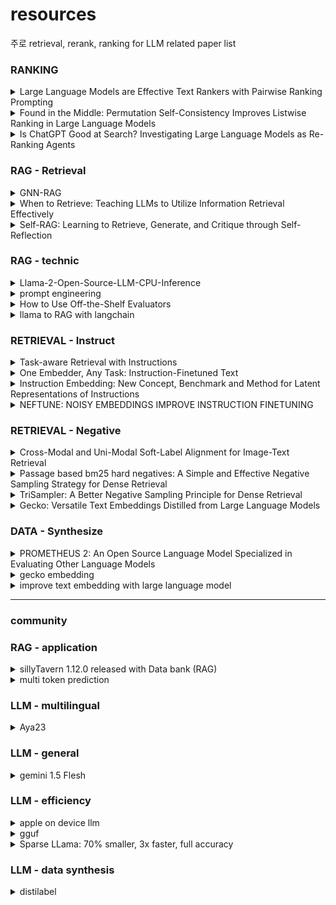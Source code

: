 # resources
주로 retrieval, rerank, ranking for LLM related paper list 

### RANKING
<details>
    <summary>Large Language Models are Effective Text Rankers with Pairwise Ranking Prompting</summary>
    
    - ICLR 2024
    - LLM의 pointwise, listwise, pairwise 의 supervised, unsupervised 성능을 비교함
    - 논문에서는 pointwise(allpair, sorting, sliding)이 가장 효과적임을 보이고, 그중 PRP-sliding이 효과적임
</details>
<details>
    <summary>Found in the Middle: Permutation Self-Consistency Improves Listwise Ranking in Large Language Models</summary>
    
    - NAACL 2024
    - LM listwise ranking에서 lost in the middle을 해결하기 위해 condidate prompting을 permute하고 output들을 aggregate하여 최적(center) ranking을 선택
    - keyword: listwise-ranking LLMs, permutation self-consistency, lost in the middle
</details>
<details>
    <summary>Is ChatGPT Good at Search? Investigating Large Language Models as Re-Ranking Agents</summary>
    
    - EMNLP 2023
    - llm listwise ranking basic paper
    - 주어진 passage들을 [1] [2] [3] 등으로 indexing한 후 순서로 output. context length 제약을 candidate window slide ranking 으로 극복
    - GPT-4 rankGPT > gpt distillated model > 기존 supervised models
    - gpt-4가 학습하지 못한 NovelEval set 제공
    - keyword: 
</details>

### RAG - Retrieval
<details>
    <summary>GNN-RAG</summary>

    - combining LLMs language abilities with GNNs reasoning in RAG style
    - (R) KG (knowledge Graph) 
        - (head, relation, tail)로 이뤄진 사람이 직접 생성한 지식그래프
    - (R) KGQA
        - 질문에 대해 KG 내부 노드(entity)로 답을 찾는 QA task
        - 본 연구는 GNN (retrieval) + RAG (reasoning) 방식을 통해 KGQA 수행
        - node classification problem 이기도 함
    - (R) (B) webQSP, CWQ
        - webQSP: webQuestion 들을 의미적으로 구문화한 데이터로, 지식기반 QA, semantic parsing 등의 task에 활용되는 데이터
        - CWQ (complexWebQuestion): Web에서 다중 추론이 필요한 데이터로, search engine interaction , reading comprehension, semantic parsing 등에 활용됨
    - (R) GNN-RAG
        - GNN을 통해서 KG retrieval
        - LLM을 통해 반환된 subgraph를 vervalize (LLM prompt에 예민하기에, llama-chat fine-tuned 수행
        - vervalized 결과를 LLM에 RAG (Prompt)로 제공 후 reasoning
    - (R) RNNs
        - RAG 에서 관련 정보를 GNN을 통해 가져오는 만큼 훈련방식과 candidate 추출 step 알아야함
        - subgraph 내의 node들은 answer, non-answer를 softmax 통해 추출
        - GNN 훈련은 node classification 으로 훈련, high prob이 reasoning 위한 최종 candidat answer
        - candidate answer 중 shortest path가 reasoning path로 입력됨
    - (R) retrieval augmentation
        - 질문과 관련된 entity로부터 subgraph도 가져와 함께 prompt로 넣어주는 것
    - result
        - GMM + LLM > KG + LLM > LLM ~= GNN ~= embedding

    - (B) (R) RoG (Reasoning On Graph)
        - Retrieval시 KG 정보를 활용하지만 , 본문과 달리 GNN이 아닌 LLM을 활용하는 방법론
</details>

<details>
    <summary>When to Retrieve: Teaching LLMs to Utilize Information Retrieval Effectively</summary>

    - LLM이 answer를 출력할때 [RET] token을 통해 retrieval context를 줄지 말지 결정한다.
    - 실험적으로 모두 IR을 주지 않거나, 모두 IR을 주는 경우보다 더 높은 성능을 보였음
    - context를 안주는것보다 주는것이 더 성능이 나았음에도, 그 성능이 높지 않았는데 이거 retriver 성능 문제임을 보임 (not retrieve golden context)
</details>
<details>
    <summary>Self-RAG: Learning to Retrieve, Generate, and Critique through Self-Reflection</summary>

    - retrieval 된 doc들의 is_suport, is_related 등의 토큰
    - 위 토큰들이 포함된 데이터들을 GPT-4로 생성
    - 생성된 토큰들이 포함된 데이터로 LM을 학습 input: x,ret -> y
</details>

### RAG - technic
<details>
    <summary>Llama-2-Open-Source-LLM-CPU-Inference</summary>

    - https://github.com/kennethleungty/Llama-2-Open-Source-LLM-CPU-Inference
    - 2023.06 코드
    - 시스템 구성요소: binary GGML quantized llm model, C transformer, langchain, faiss, sbert lib, poetry
    - llama.cpp  https://www.datacamp.com/tutorial/llama-cpp-tutorial
</details>
<details>
    <summary>prompt engineering</summary>

    - openai tactics for tasks - https://platform.openai.com/docs/guides/prompt-engineering/six-strategies-for-getting-better-results 
    - few-shot prompting - https://www.promptingguide.ai/techniques/fewshot
</details>

<details>
    <summary>How to Use Off-the-Shelf Evaluators</summary>

    - https://docs.smith.langchain.com/old/evaluation/faq/evaluator-implementations 
    - LM as judge 제공 (no label)
</details>

<details>
    <summary>llama to RAG with langchain</summary>

    - https://github.com/langchain-ai/langchain/blob/master/cookbook/Semi_Structured_RAG.ipynb
</details>


### RETRIEVAL - Instruct
<details>
    <summary>Task-aware Retrieval with Instructions</summary>
</details>
<details>
    <summary>One Embedder, Any Task: Instruction-Finetuned Text </summary>
</details>
<details>
    <summary>Instruction Embedding: New Concept, Benchmark and Method for Latent Representations of Instructions</summary>
</details>
<details>
    <summary>NEFTUNE: NOISY EMBEDDINGS IMPROVE INSTRUCTION FINETUNING</summary>
</details>

### RETRIEVAL - Negative
<details>
    <summary>Cross-Modal and Uni-Modal Soft-Label Alignment for Image-Text Retrieval</summary>

    - AAAI 2024 https://arxiv.org/abs/2403.05261
    - ITR. Image-Text Retrieval task
    - MSCOCO data
        - Microsoft Common Object in Context
        - object detection, segmentation, key-point detection, captioning dataset
    - Flickr30K Data
        - https://paperswithcode.com/dataset/flickr30k
    - inter-modal match missing problem
        - image-text false negative problem
        - cross-modal soft alignment 통해 완화 (CSA)
        - CSA. uni-modal간의 관계 분포를 offline에서 구한 후 cross-modal 학습시 해당 분포를 따르도록 학습 (KL)
    - intra-modal semantic loss problem.
        - cross-modal 로만 훈련시 uni-modal의 유사성을 인식하는 능력이 부족할 수 있는 문제. unimodal example A, A'간의 관계를 충분히 학습하지 못함
        - uni-modal soft-label Alignment (USA)로 완화
        - USA. multi0modal을 학습하며 offline으로 뽑히는 uni-modal 유사도 분포를 soft label로 학습
    
</details>

<details>
    <summary>Passage based bm25 hard negatives: A Simple and Effective Negative Sampling Strategy for Dense Retrieval</summary>
</details>
<details>
    <summary>TriSampler: A Better Negative Sampling Principle for Dense Retrieval</summary>
</details>
<details>
    <summary>Gecko: Versatile Text Embeddings Distilled from Large Language Models</summary>
</details>


### DATA - Synthesize
<details>
    <summary>PROMETHEUS 2: An Open Source Language Model Specialized in Evaluating Other Language Models</summary>
</details>
<details>
    <summary>gecko embedding</summary>
</details>
<details>
    <summary>improve text embedding with large language model</summary>
</details>

----
### community

### RAG - application
<details>
    <summary>
        sillyTavern 1.12.0 released with Data bank (RAG)
    </summary>
    
 * https://docs.sillytavern.app/usage/core-concepts/data-bank/
 * sillyTavern 은 페르소나를 지정하고 쳇봇을 제공하는 서비스
 * 그 중, RAG data bucket을 제공하는데, 특정 모든 chat에서 retrieval 가능한 docs, 특정 페르소나에서만 retrieval docs, 현재 chat에서만 활용가능 한 docs등을 구분할 수 있음
</details>
<details>
    <summary>multi token prediction</summary>
 
  - https://medium.com/@arthur.sedek/metas-breakthrough-multi-token-prediction-technology-40f8e9913edb
  - 한번에 multi head로 여러개의 next tokens들을 학습(추론도 가능) 하는데 속도 효율성 높다. 특정 domain에서 효과가 높다고 함
  - META AI
</details>


### LLM - multilingual 
<details>
    <summary>
        Aya23
    </summary>
    
 * Aya 23: Open Weight Releases to Further Multilingual Progress , https://drive.google.com/file/d/1YKBPo61pnl97C1c_1C2ZVOnPhqf7MLSc/view
 * multilingual instruction data로 findtuned llm. for multilingual llm
 * aya101과 다르게 23 lang만 훈련하고 성능을 높임 (gemini7B, mixtral-8X7B win)
 * pretrained 모델을 aya101과 다르게 mT0 에서 command R을 활용
 * multiingual task + preference evaluation (llm as judge)
</details>

### LLM - general
<details>
    <summary>
        gemini 1.5 Flesh
    </summary>
    
 * https://deepmind.google/technologies/gemini/flash/
 * genimi 1.5 pro의 성능은 유지하며 추론 속도 향상한 multi model deepmind model
 * genimi 1.0 ultra를 능가
 * how to flash는 찾아도 잘 안나오는듯
</details>

### LLM - efficiency
<details>
    <summary>apple on device llm </summary>

    - Introducing Apple’s On-Device and Server Foundation Models
    - https://machinelearning.apple.com/research/introducing-apple-foundation-models
    - apple on-device- 3B llm 모델 iphone, mac등에 적용
    - apple's AXLearn framework, rejection sampling, low-bit palletization, LoRA, Talaria, human evaluation, adapter tune, 3B on device param, instruction-following Eval (IFEval)
    
</details>
<details>
    <summary>
        gguf
    </summary>
    
 - https://github.com/ggerganov/llama.cpp
 - https://medium.com/@metechsolutions/llm-by-examples-use-gguf-quantization-3e2272b66343
 - langchain - https://medium.com/@uppadhyayraj/using-retrieval-augmented-generation-rag-to-enhance-local-large-language-models-e81b156f1457
 - llama_index - https://medium.datadriveninvestor.com/rag-using-gguf-a6a1bae49592
 - model weight 압축, meta info 포함, quantized model compatibility
</details>
<details>
    <summary>
        Sparse LLama: 70% smaller, 3x faster, full accuracy
    </summary>
</details>


### LLM - data synthesis
    
<details>
    <summary>
        distilabel
    </summary>
    
 - https://github.com/argilla-io/distilabel
 - 데이터 생성 ouptut에 대한 품질 평가, AI feedback pipeline 제공. (ex. rating, preference, rationales)
 - https://distilabel.argilla.io/1.0.3/sections/learn/tasks/feedback_tasks/
</details>
